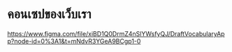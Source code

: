 # คอนเซปของเว็บเรา
https://www.figma.com/file/xiBD1Q0DrmZ4nSlYWsfyQJ/DraftVocabularyApp?node-id=0%3A1&t=mNdvR3YGeA9BCgp1-0
